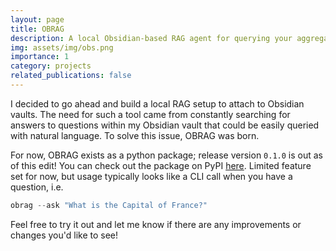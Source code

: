 ```yaml
---
layout: page
title: OBRAG
description: A local Obsidian-based RAG agent for querying your aggregated knowledge base.
img: assets/img/obs.png
importance: 1
category: projects
related_publications: false
---
```


I decided to go ahead and build a local RAG setup to attach to Obsidian vaults. The need for such a tool came from constantly
searching for answers to questions within my Obsidian vault that could be easily queried with natural language. To solve this issue,
OBRAG was born. 

For now, OBRAG exists as a python package; release version `0.1.0` is out as of this edit! You can check out the package on PyPI
[here](https://pypi.org/project/OBRAG/0.1.0/). Limited feature set for now, but usage typically looks like a CLI call when you have a question, i.e.

```python
obrag --ask "What is the Capital of France?"
```

Feel free to try it out and let me know if there are any improvements or changes you'd like to see!